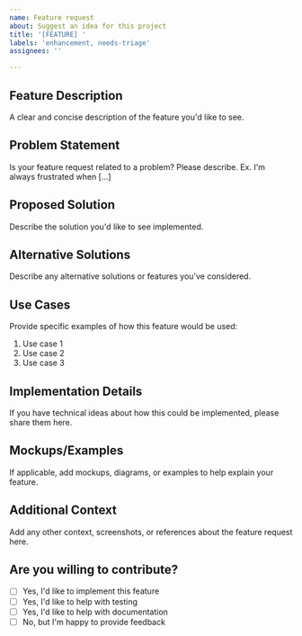 ```yaml
---
name: Feature request
about: Suggest an idea for this project
title: '[FEATURE] '
labels: 'enhancement, needs-triage'
assignees: ''

---
```


## Feature Description

A clear and concise description of the feature you'd like to see.

## Problem Statement

Is your feature request related to a problem? Please describe.
Ex. I'm always frustrated when [...]

## Proposed Solution

Describe the solution you'd like to see implemented.

## Alternative Solutions

Describe any alternative solutions or features you've considered.

## Use Cases

Provide specific examples of how this feature would be used:

1. Use case 1
2. Use case 2
3. Use case 3

## Implementation Details

If you have technical ideas about how this could be implemented, please share them here.

## Mockups/Examples

If applicable, add mockups, diagrams, or examples to help explain your feature.

## Additional Context

Add any other context, screenshots, or references about the feature request here.

## Are you willing to contribute?

- [ ] Yes, I'd like to implement this feature
- [ ] Yes, I'd like to help with testing
- [ ] Yes, I'd like to help with documentation
- [ ] No, but I'm happy to provide feedback
